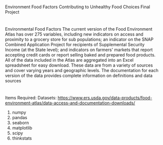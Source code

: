 ###
Environment Food Factors Contributing to Unhealthy Food Choices Final Project
###
#
Environmental Food Factors
The current version of the Food Environment Atlas has over 275 variables, including new indicators on access and proximity to a grocery store for sub populations; an indicator on the SNAP Combined Application Project for recipients of Supplemental Security Income (at the State level); and indicators on farmers' markets that report accepting credit cards or report selling baked and prepared food products. All of the data included in the Atlas are aggregated into an Excel spreadsheet for easy download. These data are from a variety of sources and cover varying years and geographic levels. The documentation for each version of the data provides complete information on definitions and data sources
#
Items Required:
Datasets: https://www.ers.usda.gov/data-products/food-environment-atlas/data-access-and-documentation-downloads/

1.	numpy
2.	pandas
3.	seaborn
4.	matplotlib
5.	scipy
6.	thinkstats

